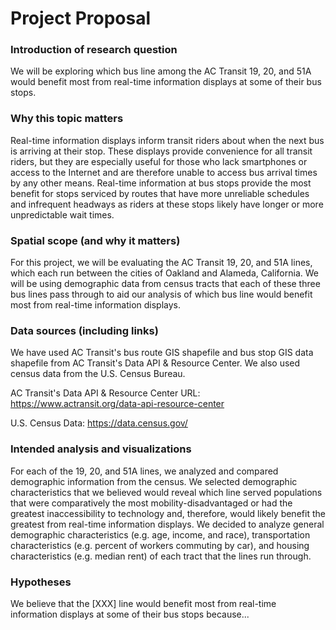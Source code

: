 # Project Proposal

### Introduction of research question
We will be exploring which bus line among the AC Transit 19, 20, and 51A would benefit most from real-time information displays at some of their bus stops. 

### Why this topic matters
Real-time information displays inform transit riders about when the next bus is arriving at their stop. These displays provide convenience for all transit riders, but they are especially useful for those who lack smartphones or access to the Internet and are therefore unable to access bus arrival times by any other means. Real-time information at bus stops provide the most benefit for stops serviced by routes that have more unreliable schedules and infrequent headways as riders at these stops likely have longer or more unpredictable wait times. 

### Spatial scope (and why it matters)
For this project, we will be evaluating the AC Transit 19, 20, and 51A lines, which each run between the cities of Oakland and Alameda, California. We will be using demographic data from census tracts that each of these three bus lines pass through to aid our analysis of which bus line would benefit most from real-time information displays. 

### Data sources (including links)
We have used AC Transit's bus route GIS shapefile and bus stop GIS data shapefile from AC Transit's Data API & Resource Center. We also used census data from the U.S. Census Bureau. 

AC Transit's Data API & Resource Center URL: https://www.actransit.org/data-api-resource-center

U.S. Census Data: https://data.census.gov/

### Intended analysis and visualizations
For each of the 19, 20, and 51A lines, we analyzed and compared demographic information from the census. We selected demographic characteristics that we believed would reveal which line served populations that were comparatively the most mobility-disadvantaged or had the greatest inaccessibility to technology and, therefore, would likely benefit the greatest from real-time information displays. We decided to analyze general demographic characteristics (e.g. age, income, and race), transportation characteristics (e.g. percent of workers commuting by car), and housing characteristics (e.g. median rent) of each tract that the lines run through. 

### Hypotheses
We believe that the [XXX] line would benefit most from real-time information displays at some of their bus stops because...
